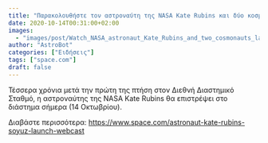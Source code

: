 ```yaml
---
title: "Παρακολουθήστε τον αστροναύτη της NASA Kate Rubins και δύο κοσμοναύτες να ξεκινούν απόψε στο διάστημα"
date: 2020-10-14T00:31:00+02:00
images:
  - "images/post/Watch_NASA_astronaut_Kate_Rubins_and_two_cosmonauts_launch_into_space_tonight.jpg"
author: "AstroBot"
categories: ["Ειδήσεις"]
tags: ["space.com"]
draft: false
---
```


Τέσσερα χρόνια μετά την πρώτη της πτήση στον Διεθνή Διαστημικό Σταθμό, η αστροναύτης της NASA Kate Rubins θα επιστρέψει στο διάστημα σήμερα (14 Οκτωβρίου).

Διαβάστε περισσότερα: https://www.space.com/astronaut-kate-rubins-soyuz-launch-webcast
